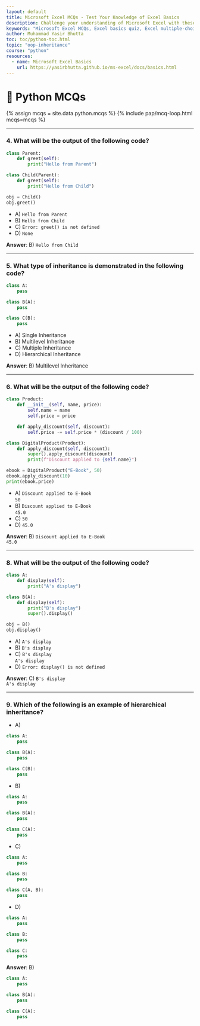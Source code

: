 ```yaml
---
layout: default
title: Microsoft Excel MCQs - Test Your Knowledge of Excel Basics
description: Challenge your understanding of Microsoft Excel with these multiple-choice questions. Covering topics like worksheets, workbooks, formulas, shortcuts, and data entry, this quiz is perfect for beginners to assess and improve their Excel skills.
keywords: "Microsoft Excel MCQs, Excel basics quiz, Excel multiple-choice questions, Excel worksheets and workbooks, Excel formulas quiz, Excel shortcuts test, Excel data entry practice, beginner Excel quiz, Excel fundamentals assessment, Microsoft Excel skills test"
author: Muhammad Yasir Bhutta
toc: toc/python-toc.html
topic: "oop-inheritance"
course: "python"
resources:
  - name: Microsoft Excel Basics
    url: https://yasirbhutta.github.io/ms-excel/docs/basics.html
---
```


<h1>🐍 Python MCQs</h1>

{% assign mcqs = site.data.python.mcqs %}
{% include pap/mcq-loop.html mcqs=mcqs %}




---

### **4. What will be the output of the following code?**

```python
class Parent:
    def greet(self):
        print("Hello from Parent")

class Child(Parent):
    def greet(self):
        print("Hello from Child")

obj = Child()
obj.greet()
```

- A) `Hello from Parent`  
- B) `Hello from Child`  
- C) `Error: greet() is not defined`  
- D) `None`  

**Answer**: B) `Hello from Child`  

---

### **5. What type of inheritance is demonstrated in the following code?**

```python
class A:
    pass

class B(A):
    pass

class C(B):
    pass
```

- A) Single Inheritance  
- B) Multilevel Inheritance  
- C) Multiple Inheritance  
- D) Hierarchical Inheritance  

**Answer**: B) Multilevel Inheritance  

---

### **6. What will be the output of the following code?**

```python
class Product:
    def __init__(self, name, price):
        self.name = name
        self.price = price

    def apply_discount(self, discount):
        self.price -= self.price * (discount / 100)

class DigitalProduct(Product):
    def apply_discount(self, discount):
        super().apply_discount(discount)
        print(f"Discount applied to {self.name}")

ebook = DigitalProduct("E-Book", 50)
ebook.apply_discount(10)
print(ebook.price)
```

- A) `Discount applied to E-Book`  
     `50`  
- B) `Discount applied to E-Book`  
     `45.0`  
- C) `50`  
- D) `45.0`  

**Answer**: B) `Discount applied to E-Book`  
     `45.0`  

---

### **8. What will be the output of the following code?**

```python
class A:
    def display(self):
        print("A's display")

class B(A):
    def display(self):
        print("B's display")
        super().display()

obj = B()
obj.display()
```

- A) `A's display`  
- B) `B's display`  
- C) `B's display`  
     `A's display`  
- D) `Error: display() is not defined`  

**Answer**: C) `B's display`  
     `A's display`  

---

### **9. Which of the following is an example of hierarchical inheritance?**
- A)  
```python
class A:
    pass

class B(A):
    pass

class C(B):
    pass
```
- B)  
```python
class A:
    pass

class B(A):
    pass

class C(A):
    pass
```
- C)  
```python
class A:
    pass

class B:
    pass

class C(A, B):
    pass
```
- D)  
```python
class A:
    pass

class B:
    pass

class C:
    pass
```

**Answer**: B)  
```python
class A:
    pass

class B(A):
    pass

class C(A):
    pass
```

